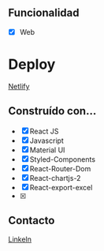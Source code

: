 ## Funcionalidad
- [x] Web
# Deploy

[Netlify](https://oms-challenge-laura.netlify.app/)


## Construído con…

- [x] React JS
- [x] Javascript
- [x] Material UI
- [x] Styled-Components
- [x] React-Router-Dom
- [x] React-chartjs-2
- [x] React-export-excel
- [x] 

## Contacto

[LinkeIn](https://www.linkedin.com/in/macarena-reale-portelli)
